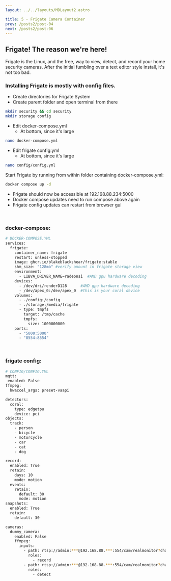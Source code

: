 ```yaml
---
layout: ../../layouts/MDLayout2.astro

title: 5 - Frigate Camera Container
prev: /posts2/post-04
next: /posts2/post-06
---
```



## Frigate! The reason we're here!

Frigate is the Linux, and the free, way to view, detect, and record your home security cameras. After the initial fumbling over a text editor style install, it's not too bad.


### Installing Frigate is mostly with config files.

- Create directories for Frigate System
- Create parent folder and open terminal from there
```sh
mkdir security && cd security
mkdir storage config
```
- Edit docker-compose.yml
    - At bottom, since it's large
```sh
nano docker-compose.yml
```
- Edit frigate config.yml
    - At bottom, since it's large
```sh
nano config/config.yml
```
Start Frigate by running from within folder containing docker-compose.yml:
```sh
docker compose up -d
```
- Frigate should now be accessible at 192.168.88.234:5000
- Docker compose updates need to run compose above again
- Frigate config updates can restart from browser gui

<br>

### docker-compose:
```sh
# DOCKER-COMPOSE.YML
services:
  frigate:
    container_name: frigate
    restart: unless-stopped
    image: ghcr.io/blakeblackshear/frigate:stable
    shm_size: "128mb" #verify amount in frigate storage view
    environment:
      - LIBVA_DRIVER_NAME=radeonsi  #AMD gpu hardware decoding
    devices:
      - /dev/dri/renderD128      #AMD gpu hardware decoding
      - /dev/apex_0:/dev/apex_0  #this is your coral device
    volumes:
      - ./config:/config
      - ./storage:/media/frigate
      - type: tmpfs
        target: /tmp/cache
        tmpfs:
          size: 1000000000
    ports:
      - "5000:5000"
      - "8554:8554"
```
<br>

### frigate config:
```sh
# CONFIG/CONFIG.YML
mqtt:
 enabled: False
ffmpeg:
  hwaccel_args: preset-vaapi

detectors:
  coral:
    type: edgetpu
    device: pci
objects:
  track:
    - person
    - bicycle
    - motorcycle
    - car
    - cat
    - dog

record:
  enabled: True
  retain:
    days: 10
    mode: motion
  events:
    retain:
      default: 30
      mode: motion
snapshots:
  enabled: True
  retain:
    default: 30

cameras:
  dummy_camera:
    enabled: False
    ffmpeg:
      inputs:
        - path: rtsp://admin:***@192.168.88.***:554/cam/realmonitor?channel=1&subtype=0&unicast=true&proto=Onvif
          roles:
            - record
        - path: rtsp://admin:***@192.168.88.***:554/cam/realmonitor?channel=1&subtype=1&unicast=true&proto=Onvif
          roles:
            - detect
```

